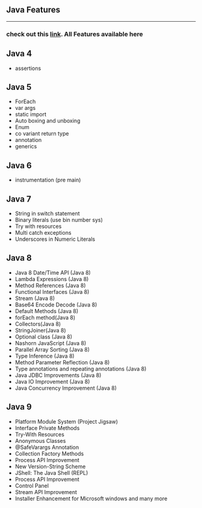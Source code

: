 ## Java Features
<hr/>

### check out this [link](https://www.journaldev.com/24601/java-11-features). All Features available here

## <b>Java 4</b>
- assertions

## <b>Java 5</b>
- ForEach
- var args
- static import
- Auto boxing and unboxing
- Enum
- co variant return type
- annotation
- generics

## <b>Java 6</b>
- instrumentation (pre main)

## <b>Java 7</b>
- String in switch statement 
- Binary literals (use bin number sys)
- Try with resources
- Multi catch exceptions
- Underscores in Numeric Literals

## <b>Java 8</b>
  - Java 8 Date/Time API (Java 8) 
  - Lambda Expressions (Java 8)
  - Method References (Java 8)
  - Functional Interfaces (Java 8)
  - Stream (Java 8)
  - Base64 Encode Decode (Java 8)
  - Default Methods (Java 8)
  - forEach method(Java 8)
  - Collectors(Java 8)
  - StringJoiner(Java 8)
  - Optional class (Java 8)
  - Nashorn JavaScript (Java 8)
  - Parallel Array Sorting (Java 8)
  - Type Inference (Java 8)
  - Method Parameter Reflection (Java 8)
  - Type annotations and repeating annotations (Java 8)
  - Java JDBC Improvements (Java 8)
  - Java IO Improvement (Java 8)
  - Java Concurrency Improvement (Java 8)

## <b>Java 9</b>

- Platform Module System (Project Jigsaw)
- Interface Private Methods
- Try-With Resources
- Anonymous Classes
- @SafeVarargs Annotation
- Collection Factory Methods
- Process API Improvement
- New Version-String Scheme
- JShell: The Java Shell (REPL)
- Process API Improvement
- Control Panel
- Stream API Improvement
- Installer Enhancement for Microsoft windows and many more



